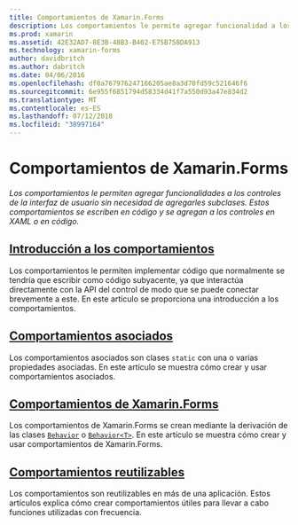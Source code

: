 ```yaml
---
title: Comportamientos de Xamarin.Forms
description: Los comportamientos le permite agregar funcionalidad a los controles de interfaz de usuario sin tener que subclase ellos. Comportamientos se escriben en código y agregar a controles en XAML o código.
ms.prod: xamarin
ms.assetid: 42E32AD7-8E3B-48B3-B402-E75B758DA913
ms.technology: xamarin-forms
author: davidbritch
ms.author: dabritch
ms.date: 04/06/2016
ms.openlocfilehash: df0a767976247166205ae8a3d70fd59c521646f6
ms.sourcegitcommit: 6e955f6851794d58334d41f7a550d93a47e834d2
ms.translationtype: MT
ms.contentlocale: es-ES
ms.lasthandoff: 07/12/2018
ms.locfileid: "38997164"
---
```

# <a name="xamarinforms-behaviors"></a>Comportamientos de Xamarin.Forms

_Los comportamientos le permiten agregar funcionalidades a los controles de la interfaz de usuario sin necesidad de agregarles subclases. Estos comportamientos se escriben en código y se agregan a los controles en XAML o en código._

## <a name="introduction-to-behaviorsintroductionmd"></a>[Introducción a los comportamientos](introduction.md)

Los comportamientos le permiten implementar código que normalmente se tendría que escribir como código subyacente, ya que interactúa directamente con la API del control de modo que se puede conectar brevemente a este. En este artículo se proporciona una introducción a los comportamientos.

## <a name="attached-behaviorsattachedmd"></a>[Comportamientos asociados](attached.md)

Los comportamientos asociados son clases `static` con una o varias propiedades asociadas. En este artículo se muestra cómo crear y usar comportamientos asociados.

## <a name="xamarinforms-behaviorscreatingmd"></a>[Comportamientos de Xamarin.Forms](creating.md)

Los comportamientos de Xamarin.Forms se crean mediante la derivación de las clases [`Behavior`](xref:Xamarin.Forms.Behavior) o [`Behavior<T>`](xref:Xamarin.Forms.Behavior`1). En este artículo se muestra cómo crear y usar comportamientos de Xamarin.Forms.

## <a name="reusable-behaviorsreusableindexmd"></a>[Comportamientos reutilizables](reusable/index.md)

Los comportamientos son reutilizables en más de una aplicación. Estos artículos explica cómo crear comportamientos útiles para llevar a cabo funciones utilizadas con frecuencia.
